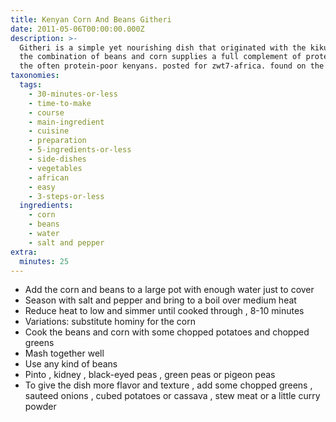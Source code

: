 ```yaml
---
title: Kenyan Corn And Beans Githeri
date: 2011-05-06T00:00:00.000Z
description: >-
  Githeri is a simple yet nourishing dish that originated with the kikuyu tribe.
  the combination of beans and corn supplies a full complement of protein for
  the often protein-poor kenyans. posted for zwt7-africa. found on the internet.
taxonomies:
  tags:
    - 30-minutes-or-less
    - time-to-make
    - course
    - main-ingredient
    - cuisine
    - preparation
    - 5-ingredients-or-less
    - side-dishes
    - vegetables
    - african
    - easy
    - 3-steps-or-less
  ingredients:
    - corn
    - beans
    - water
    - salt and pepper
extra:
  minutes: 25
---
```

 - Add the corn and beans to a large pot with enough water just to cover
 - Season with salt and pepper and bring to a boil over medium heat
 - Reduce heat to low and simmer until cooked through , 8-10 minutes
 - Variations: substitute hominy for the corn
 - Cook the beans and corn with some chopped potatoes and chopped greens
 - Mash together well
 - Use any kind of beans
 - Pinto , kidney , black-eyed peas , green peas or pigeon peas
 - To give the dish more flavor and texture , add some chopped greens , sauteed onions , cubed potatoes or cassava , stew meat or a little curry powder
